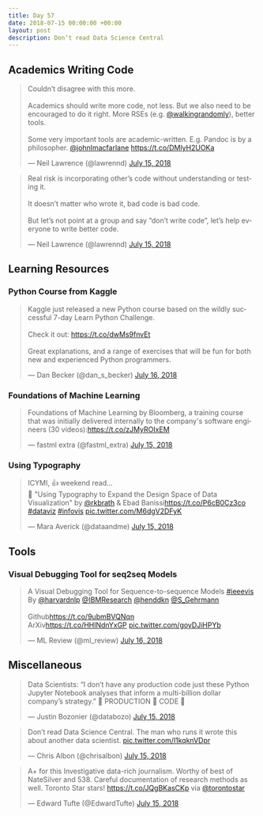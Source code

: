 ```yaml
---
title: Day 57
date: 2018-07-15 00:00:00 +00:00
layout: post
description: Don’t read Data Science Central
---
```


## Academics Writing Code
<amp-twitter width="400" height="400"
             layout="responsive"
             data-tweetid="1018506760955588608">
    <blockquote placeholder><p lang="en" dir="ltr">Couldn’t disagree with this more. <br><br>Academics should write more code, not less. But we also need to be encouraged to do it right. More RSEs (e.g. <a href="https://twitter.com/walkingrandomly?ref_src=twsrc%5Etfw">@walkingrandomly</a>), better tools. <br><br>Some very important tools are academic-written. E.g. Pandoc is by a philosopher. <a href="https://twitter.com/JohnLMacFarlane?ref_src=twsrc%5Etfw">@johnlmacfarlane</a> <a href="https://t.co/DMlyH2UOKa">https://t.co/DMlyH2UOKa</a></p>&mdash; Neil Lawrence (@lawrennd) <a href="https://twitter.com/lawrennd/status/1018506760955588608?ref_src=twsrc%5Etfw">July 15, 2018</a></blockquote>
</amp-twitter>

<amp-twitter width="400" height="400"
             layout="responsive"
             data-tweetid="1018507185591070721"
             data-conversation="none">
    <blockquote placeholder><p lang="en" dir="ltr">Real risk is incorporating other’s code without understanding or testing it. <br><br>It doesn’t matter who wrote it, bad code is bad code.<br><br>But let’s not point at a group and say “don’t write code”, let’s help everyone to write better code.</p>&mdash; Neil Lawrence (@lawrennd) <a href="https://twitter.com/lawrennd/status/1018507185591070721?ref_src=twsrc%5Etfw">July 15, 2018</a></blockquote>
</amp-twitter>

## Learning Resources
### Python Course from Kaggle
<amp-twitter width="400" height="400"
             layout="responsive"
             data-tweetid="1018685968117690368">
    <blockquote placeholder><p lang="en" dir="ltr">Kaggle just released a new Python course based on the wildly successful 7-day Learn Python Challenge.<br><br>Check it out: <a href="https://t.co/dwMs9fnvEt">https://t.co/dwMs9fnvEt</a> <br><br>Great explanations, and a range of exercises that will be fun for both new and experienced Python programmers.</p>&mdash; Dan Becker (@dan_s_becker) <a href="https://twitter.com/dan_s_becker/status/1018685968117690368?ref_src=twsrc%5Etfw">July 16, 2018</a></blockquote>
</amp-twitter>

### Foundations of Machine Learning
<amp-twitter width="400" height="400"
             layout="responsive"
             data-tweetid="1018456928580722688">
    <blockquote placeholder><p lang="en" dir="ltr">Foundations of Machine Learning by Bloomberg, a training course that was initially delivered internally to the company&#39;s software engineers (30 videos):<a href="https://t.co/zJMyROIxEM">https://t.co/zJMyROIxEM</a></p>&mdash; fastml extra (@fastml_extra) <a href="https://twitter.com/fastml_extra/status/1018456928580722688?ref_src=twsrc%5Etfw">July 15, 2018</a></blockquote>
</amp-twitter>

### Using Typography
<amp-twitter width="400" height="400"
             layout="responsive"
             data-tweetid="1018541219708833792">
    <blockquote placeholder><p lang="en" dir="ltr">ICYMI, 👍 weekend read…<br>📄 &quot;Using Typography to Expand the Design Space of Data Visualization&quot; by <a href="https://twitter.com/rkbrath?ref_src=twsrc%5Etfw">@rkbrath</a> &amp; Ebad Banissi<a href="https://t.co/P6cB0Cz3co">https://t.co/P6cB0Cz3co</a> <a href="https://twitter.com/hashtag/dataviz?src=hash&amp;ref_src=twsrc%5Etfw">#dataviz</a> <a href="https://twitter.com/hashtag/infovis?src=hash&amp;ref_src=twsrc%5Etfw">#infovis</a> <a href="https://t.co/M6dgV2DFyK">pic.twitter.com/M6dgV2DFyK</a></p>&mdash; Mara Averick (@dataandme) <a href="https://twitter.com/dataandme/status/1018541219708833792?ref_src=twsrc%5Etfw">July 15, 2018</a></blockquote>
</amp-twitter>

## Tools
### Visual Debugging Tool for seq2seq Models
<amp-twitter width="400" height="400"
             layout="responsive"
             data-tweetid="1018696738146783232">
    <blockquote placeholder><p lang="en" dir="ltr">A Visual Debugging Tool for Sequence-to-sequence Models <a href="https://twitter.com/hashtag/ieeevis?src=hash&amp;ref_src=twsrc%5Etfw">#ieeevis</a><br>By <a href="https://twitter.com/harvardnlp?ref_src=twsrc%5Etfw">@harvardnlp</a> <a href="https://twitter.com/IBMResearch?ref_src=twsrc%5Etfw">@IBMResearch</a> <a href="https://twitter.com/henddkn?ref_src=twsrc%5Etfw">@henddkn</a> <a href="https://twitter.com/S_Gehrmann?ref_src=twsrc%5Etfw">@S_Gehrmann</a><br><br>Github<a href="https://t.co/9ubmBVQNqn">https://t.co/9ubmBVQNqn</a><br>ArXiv<a href="https://t.co/HHlNdnYxGP">https://t.co/HHlNdnYxGP</a> <a href="https://t.co/goyDJiHPYb">pic.twitter.com/goyDJiHPYb</a></p>&mdash; ML Review (@ml_review) <a href="https://twitter.com/ml_review/status/1018696738146783232?ref_src=twsrc%5Etfw">July 16, 2018</a></blockquote>
</amp-twitter>

## Miscellaneous
<amp-twitter width="400" height="400"
             layout="responsive"
             data-tweetid="1018551690193235969">
    <blockquote placeholder><p lang="en" dir="ltr">Data Scientists: “I don’t have any production code just these Python Jupyter Notebook analyses that inform a multi-billion dollar company’s strategy.” 👏 PRODUCTION 👏 CODE 👏</p>&mdash; Justin Bozonier (@databozo) <a href="https://twitter.com/databozo/status/1018551690193235969?ref_src=twsrc%5Etfw">July 15, 2018</a></blockquote>
</amp-twitter>

<amp-twitter width="400" height="400"
             layout="responsive"
             data-tweetid="1018559713204625411">
    <blockquote placeholder><p lang="en" dir="ltr">Don’t read Data Science Central. The man who runs it wrote this about another data scientist. <a href="https://t.co/l1kqknVDpr">pic.twitter.com/l1kqknVDpr</a></p>&mdash; Chris Albon (@chrisalbon) <a href="https://twitter.com/chrisalbon/status/1018559713204625411?ref_src=twsrc%5Etfw">July 15, 2018</a></blockquote>
</amp-twitter>

<amp-twitter width="400" height="400"
             layout="responsive"
             data-tweetid="1018589459791704064">
    <blockquote placeholder><p lang="en" dir="ltr">A+  for this Investigative data-rich journalism. Worthy of best of NateSilver and 538. Careful documentation of research methods as well. Toronto Star stars! <a href="https://t.co/JQgBKasCKp">https://t.co/JQgBKasCKp</a> via <a href="https://twitter.com/TorontoStar?ref_src=twsrc%5Etfw">@torontostar</a></p>&mdash; Edward Tufte (@EdwardTufte) <a href="https://twitter.com/EdwardTufte/status/1018589459791704064?ref_src=twsrc%5Etfw">July 15, 2018</a></blockquote>
</amp-twitter>
